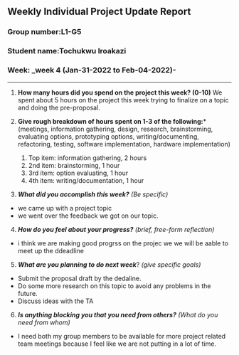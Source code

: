 ## Weekly Individual Project Update Report
### Group number:L1-G5
### Student name:Tochukwu Iroakazi
### Week: _week 4  (Jan-31-2022 to Feb-04-2022)- 
___
1. **How many hours did you spend on the project this week? (0-10)**
    We spent about 5 hours on the project this week trying to finalize on a topic and doing the pre-proposal. 

2. **Give rough breakdown of hours spent on 1-3 of the following:***
   (meetings, information gathering, design, research, brainstorming, evaluating options, prototyping options, writing/documenting, refactoring, testing, software implementation, hardware implementation)
   1. Top item: information gathering, 2 hours 
   2. 2nd item: brainstorming, 1 hour
   3. 3rd item: option evaluating, 1 hour
   4. 4th item: writing/documentation, 1 hour
3. ***What did you accomplish this week?*** _(Be specific)_
-  we came up with a project topic
- we went over the feedback we got on our topic. 
4. ***How do you feel about your progress?*** _(brief, free-form reflection)_
  - i think we are making good progrss on the projec we we will be aable to meet up the ddeadline
5. ***What are you planning to do next week***? _(give specific goals)_
  - Submit the proposal draft by the dedaline.
  - Do some more research on this topic to avoid any problems in the future. 
  - Discuss ideas with the TA
6. ***Is anything blocking you that you need from others?*** _(What do you need from whom)_
  - I need both my group members to be available for more project related team meetings because I feel like we are not putting in a lot of time. 

